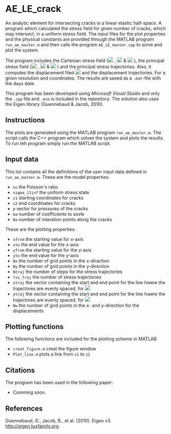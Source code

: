 # AE_LE_crack
An analytic element for intersecting cracks in a linear elastic half-space. A program which calculated the stress field for given number of cracks, which may intersect, in a uniform stress field. The input files for the plot properties and the physical constants are provided through the MATLAB program `run_ae_master.m` and then calls the program `AE_LE_master.cpp` to solve and plot the system.

The program includes the Cartesian stress field (<img src="https://latex.codecogs.com/gif.latex?\sigma_{11}"/> , <img src="https://latex.codecogs.com/gif.latex?\sigma_{22}"/>  & <img src="https://latex.codecogs.com/gif.latex?\sigma_{12}"/> ), the principal stress field (<img src="https://latex.codecogs.com/gif.latex?\sigma_{1}"/> , <img src="https://latex.codecogs.com/gif.latex?\sigma_{2}"/>  & <img src="https://latex.codecogs.com/gif.latex?\theta_{p}"/> ) and the principal stress trajectories. Also, it computes the displacement filed <img src="https://latex.codecogs.com/gif.latex?w"/> and the displacement trajectories. For a given resolution and coordinates. The results are saved as a `.mat`-file with the days date.

This program has been developed using *Microsoft Visual Stuido* and only the `.cpp` file and `.exe` is included in the repository. The solution also uses the Eigen library (Guennebaud & Jacob, 2010).

## Instructions
The plots are generated using the MATLAB program `run_ae_master.m`. The script calls the C++ program which solves the system and plots the results. To run teh program simply run the MATLAB script.

## Input data
This list contains all the definitions of the user input data defined in `run_ae_master.m`. These are the model properties:
- `nu` the Poisson's ratio
- `sigma_11inf` the uniform stress state
- `z1` starting coordinates for cracks
- `z2` end coordinates for cracks
- `p` vector for pressures of the cracks
- `ma` number of coefficients to sovle
- `Na` number of interation points along the cracks

These are the plotting properties:
- `xfrom` the starting value for x-axis
- `xto` the end value for the x-axis
- `yfrom` the starting value for the y-axis
- `yto` the end value for the y-axis
- `Nx` the number of grid points in the x-diraction
- `Ny` the number of grid points in the y-direction
- `Ntraj` the number of steps for the stress trajectories
- `lvs_traj` the number of stress trajectories
- `xtraj` the vector containing the start and end point for the line hwere the trajectores are evenly spaced, for <img src="https://latex.codecogs.com/gif.latex?\sigma_{1}"/>
- `ytraj` the vector containing the start and end point for the line hwere the trajectores are evenly spaced, for <img src="https://latex.codecogs.com/gif.latex?\sigma_{2}"/>
- `Nw` the number of grid points in the x- and y-direction for the displacements

## Plotting functions
The following functions are included for the plotting scheme in MATLAB
- `creat_figure.m` creat the figure window
- `Plot_line.m` plots a line from `z1` to `z2`

## Citations
The program has been used in the following paper:
- Comming soon.

## References
Guennebaud, G., Jacob, B., et al. (2010). Eigen v3. http://eigen.tuxfamily.org.
